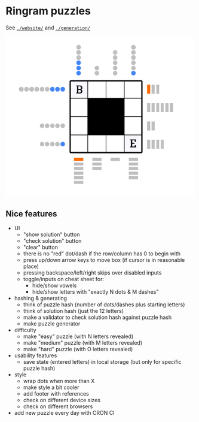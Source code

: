 # Ringram puzzles

See [`./website/`](./website/) and [`./generation/`](./generation/)

![Image of ringram puzzle, showing a grid of characters, surrounded in dots and dashes](images/ringram.png)

## Nice features

- UI
  - "show solution" button
  - "check solution" button
  - "clear" button
  - there is no "red" dot/dash if the row/column has 0 to begin with
  - press up/down arrow keys to move box (if cursor is in reasonable place)
  - pressing backspace/left/right skips over disabled inputs
  - toggle/inputs on cheat sheet for:
    - hide/show vowels
    - hide/show letters with "exactly N dots & M dashes"
- hashing & generating
  - think of puzzle hash (number of dots/dashes plus starting letters)
  - think of solution hash (just the 12 letters)
  - make a validator to check solution hash against puzzle hash
  - make puzzle generator
- difficulty
  - make "easy" puzzle (with N letters revealed)
  - make "medium" puzzle (with M letters revealed)
  - make "hard" puzzle (with O letters revealed)
- usability features
  - save state (entered letters) in local storage (but only for specific puzzle hash)
- style
  - wrap dots when more than X
  - make style a bit cooler
  - add footer with references
  - check on different device sizes
  - check on different browsers
- add new puzzle every day with CRON CI
